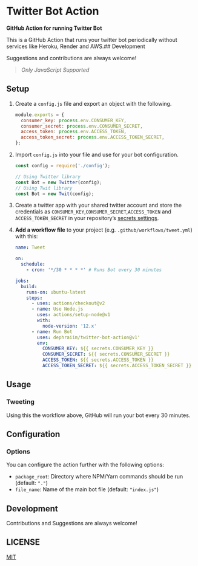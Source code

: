 # Twitter Bot Action

**GitHub Action for running Twitter Bot**

This is a GitHub Action that runs your twitter bot periodically without services like Heroku, Render and AWS.## Development

Suggestions and contributions are always welcome!

> _Only JavaScript Supported_

## Setup

1. Create a `config.js` file and export an object with the following.

   ```js
   module.exports = {
     consumer_key: process.env.CONSUMER_KEY,
     consumer_secret: process.env.CONSUMER_SECRET,
     access_token: process.env.ACCESS_TOKEN,
     access_token_secret: process.env.ACCESS_TOKEN_SECRET,
   };
   ```

1. Import `config.js` into your file and use for your bot configuration.

   ```js
   const config = require('./config');

   // Using Twitter library
   const Bot = new Twitter(config);
   // Using Twit library
   const Bot = new Twit(config);
   ```

1. Create a twitter app with your shared twitter account and store the credentials as `CONSUMER_KEY`,`CONSUMER_SECRET`,`ACCESS_TOKEN` and `ACCESS_TOKEN_SECRET` in your repository’s [secrets settings](https://docs.github.com/en/actions/configuring-and-managing-workflows/creating-and-storing-encrypted-secrets#creating-encrypted-secrets-for-a-repository).

1. **Add a workflow file** to your project (e.g. `.github/workflows/tweet.yml`) with this:

   ```yml
   name: Tweet

   on:
     schedule:
       - cron: '*/30 * * * *' # Runs Bot every 30 minutes

   jobs:
     build:
       runs-on: ubuntu-latest
       steps:
         - uses: actions/checkout@v2
         - name: Use Node.js
           uses: actions/setup-node@v1
           with:
             node-version: '12.x'
         - name: Run Bot
           uses: dephraiim/twitter-bot-action@v1'
           env:
             CONSUMER_KEY: ${{ secrets.CONSUMER_KEY }}
             CONSUMER_SECRET: ${{ secrets.CONSUMER_SECRET }}
             ACCESS_TOKEN: ${{ secrets.ACCESS_TOKEN }}
             ACCESS_TOKEN_SECRET: ${{ secrets.ACCESS_TOKEN_SECRET }}
   ```

## Usage

### Tweeting

Using this the workflow above, GitHub will run your bot every 30 minutes.

## Configuration

### Options

You can configure the action further with the following options:

- `package_root`: Directory where NPM/Yarn commands should be run (default: `"."`)
- `file_name`: Name of the main bot file (default: `"index.js"`)

## Development

Contributions and Suggestions are always welcome!

## LICENSE

[MIT](./license)
